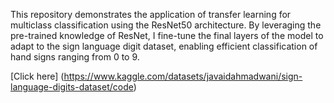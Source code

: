 This repository demonstrates the application of transfer learning for multiclass classification using the ResNet50 architecture. By leveraging the pre-trained knowledge of ResNet, I fine-tune the final layers of the model to adapt to the sign language digit dataset, enabling efficient classification of hand signs ranging from 0 to 9.

[Click here] (https://www.kaggle.com/datasets/javaidahmadwani/sign-language-digits-dataset/code) 
